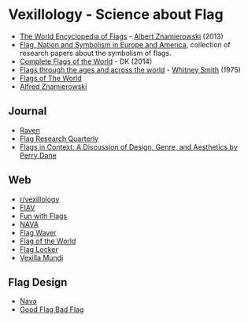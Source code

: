 # Vexillology - Science about Flag

- [The World Encyclopedia of Flags](https://www.goodreads.com/book/show/15932248-the-world-encyclopedia-of-flags) - [Albert Znamierowski](https://en.wikipedia.org/wiki/Alfred_Znamierowski) (2013)
- [Flag, Nation and Symbolism in Europe and America](https://www.amazon.com/Flag-Nation-Symbolism-Europe-America/dp/0415458544), collection of research papers about the symbolism of flags.
- [Complete Flags of the World](https://www.goodreads.com/book/show/22495388-complete-flags-of-the-world) - DK (2014)
- [Flags through the ages and across the world](https://archive.org/details/FLAGSThroughtTheAgesAndAcrossTheWorld) - [Whitney Smith](https://en.wikipedia.org/wiki/Whitney_Smith) (1975)
- [Flags of The World](https://www.amazon.com/Flags-World-M-C-Barraclough/dp/0723227977)
- [Alfred Znamierowski](https://www.google.co.id/search?tbm=bks&q=inauthor:%22Alfred+Znamierowski%22)

## Journal
- [Raven](https://nava.org/raven-a-journal-of-vexillology/) 
- [Flag Research Quarterly](https://nava.org/flag-research-quarterly/) 
- [Flags in Context: A Discussion of Design, Genre, and Aesthetics by Perry Dane](http://nava.org/digital-library/raven/Raven_v15_2008_p043-080.pdf)


## Web
- [r/vexillology](https://old.reddit.com/r/vexillology/)
- [FIAV](https://fiav.org/)
- [Fun with Flags](http://publish.uwo.ca/~cwils92/funwithflags/index.html)
- [NAVA](https://nava.org/)
- [Flag Waver](https://loderunner.github.io/flagwaver/)
- [Flag of the World](https://www.crwflags.com/fotw/flags/)
- [Flag Locker](https://flaglocker.org/page/contests)
- [Vexilla Mundi](http://www.vexilla-mundi.com/)

## Flag Design
- [Nava](https://nava.org/navanews/Commission-Report-Final-US.pdf)
- [Good Flag Bad Flag](https://nava.org/digital-library/design/GFBF_English.pdf)